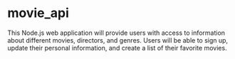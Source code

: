 # movie_api
This Node.js web application will provide users with access to information about different movies, directors, and genres. Users will be able to sign up, update their personal information, and create a list of their favorite movies.
